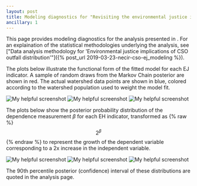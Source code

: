 ```yaml
---
layout: post
title: Modeling diagnostics for "Revisiting the environmental justice implications of CSOs with 2022 data"
ancillary: 1
---
```


This page provides modeling diagnostics for the analysis presented in [](). For an explaination of the statistical methodologies underlying the analysis, see ["Data analysis methodology for 'Environmental justice implications of CSO outfall distribution'"]({% post_url 2019-03-23-necir-cso-ej_modeling %}).

The plots below illustrate the functional form of the fitted model for each EJ indicator.  A sample of random draws from the Markov Chain posterior are shown in red.  The actual watershed data points are shown in blue, colored according to the watershed population used to weight the model fit.

![My helpful screenshot](/assets/figures/MAEEADP_CSO_stanfit_LINGISOPCT.png)
![My helpful screenshot](/assets/figures/MAEEADP_CSO_stanfit_LOWINCPCT.png)
![My helpful screenshot](/assets/figures/MAEEADP_CSO_stanfit_MINORPCT.png)

The plots below show the posterior probability distribution of the dependence measurement *&beta;* for each EH indicator, transformed as {% raw %}$$2^\beta$${% endraw %} to represent the growth of the dependent variable corresponding to a 2x increase in the independent variable.

![My helpful screenshot](/assets/figures/MAEEADP_CSO_stanfit_beta_LINGISOPCT.png)
![My helpful screenshot](/assets/figures/MAEEADP_CSO_stanfit_beta_LOWINCPCT.png)
![My helpful screenshot](/assets/figures/MAEEADP_CSO_stanfit_beta_MINORPCT.png)

The 90th percentile posterior (confidence) interval of these distributions are quoted in the analysis page.

